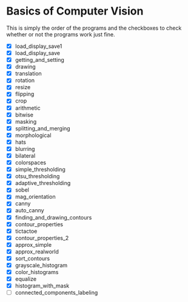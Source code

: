# Basics of Computer Vision

This is simply the order of the programs and the checkboxes to check whether or not the programs work just fine.

- [x] load_display_save1<br>
- [x] load_display_save<br>
- [x] getting_and_setting<br>
- [x] drawing<br>
- [x] translation<br>
- [x] rotation<br>
- [x] resize<br>
- [x] flipping<br>
- [x] crop<br>
- [x] arithmetic<br>
- [x] bitwise<br>
- [x] masking<br>
- [x] splitting_and_merging<br>
- [x] morphological<br>
- [x] hats<br>
- [x] blurring<br>
- [x] bilateral<br>
- [x] colorspaces<br>
- [x] simple_thresholding<br>
- [x] otsu_thresholding<br>
- [x] adaptive_thresholding<br>
- [x] sobel<br>
- [x] mag_orientation<br>
- [x] canny<br>
- [x] auto_canny<br>
- [x] finding_and_drawing_contours<br>
- [x] contour_properties<br>
- [x] tictactoe<br>
- [x] contour_properties_2<br>
- [x] approx_simple<br>
- [x] approx_realworld<br>
- [x] sort_contours<br>
- [x] grayscale_histogram<br>
- [x] color_histograms<br>
- [x] equalize<br>
- [x] histogram_with_mask<br>
- [ ] connected_components_labeling
